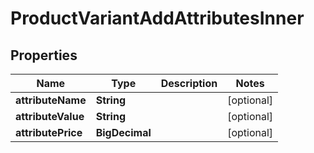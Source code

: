 

# ProductVariantAddAttributesInner


## Properties

Name | Type | Description | Notes
------------ | ------------- | ------------- | -------------
**attributeName** | **String** |  |  [optional]
**attributeValue** | **String** |  |  [optional]
**attributePrice** | **BigDecimal** |  |  [optional]



